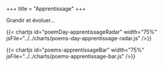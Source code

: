 +++
title = "Apprentissage"
+++

Grandir et évoluer...

{{< chartjs id="poemDay-apprentissageRadar" width="75%" jsFile="../../charts/poems-day-apprentissage-radar.js" />}}

{{< chartjs id="poems-apprentissageBar" width="75%" jsFile="../../charts/poems-apprentissage-bar.js" />}}